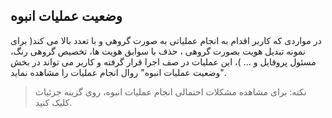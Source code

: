 ﻿## وضعیت عملیات انبوه



در مواردی که کاربر اقدام به انجام عملیاتی به صورت گروهی و با تعدد بالا می کند( برای نمونه تبدیل هویت بصورت گروهی ، حذف با سوابق هویت ها، تخصیص گروهی رنگ، مسئول پروفایل   و ... )، این عملیات در صف اجرا قرار گرفته و کاربر می تواند در بخش "وضعیت عملیات انبوه" روال انجام عملیات را مشاهده نماید. 

> نکته: برای مشاهده مشکلات احتمالی انجام عملیات انبوه، روی گزینه جزئیات کلیک کنید.

